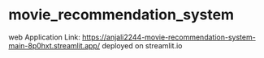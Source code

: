 # movie_recommendation_system

web Application Link: https://anjali2244-movie-recommendation-system-main-8p0hxt.streamlit.app/
deployed on streamlit.io
